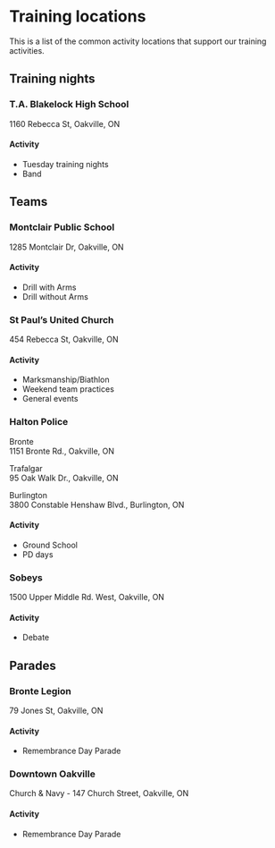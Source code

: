 # Training locations

This is a list of the common activity locations that support our training activities.

## Training nights

### T.A. Blakelock High School

1160 Rebecca St, Oakville, ON

#### Activity

* Tuesday training nights
* Band

## Teams

### Montclair Public School

1285 Montclair Dr, Oakville, ON

#### Activity

* Drill with Arms
* Drill without Arms

### St Paul’s United Church

454 Rebecca St, Oakville, ON

#### Activity

* Marksmanship/Biathlon
* Weekend team practices
* General events

### Halton Police

Bronte  
1151 Bronte Rd., Oakville, ON

Trafalgar  
95 Oak Walk Dr., Oakville, ON

Burlington  
3800 Constable Henshaw Blvd., Burlington, ON

#### Activity

* Ground School
* PD days

### Sobeys

1500 Upper Middle Rd. West, Oakville, ON

#### Activity

* Debate

## Parades

### Bronte Legion

79 Jones St, Oakville, ON

#### Activity

* Remembrance Day Parade

### Downtown Oakville

Church & Navy - 147 Church Street, Oakville, ON

#### Activity

* Remembrance Day Parade

